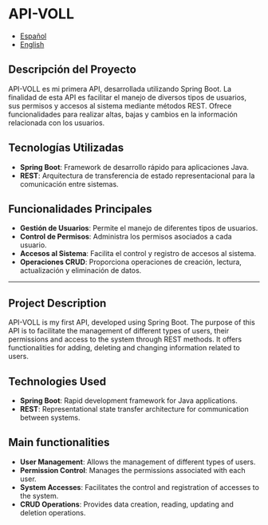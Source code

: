 # API-VOLL

- [Español](#descripción-del-proyecto)
- [English](#project-description)

## Descripción del Proyecto

API-VOLL es mi primera API, desarrollada utilizando Spring Boot. La finalidad de esta API es facilitar el manejo de diversos tipos de usuarios, sus permisos y accesos al sistema mediante métodos REST. Ofrece funcionalidades para realizar altas, bajas y cambios en la información relacionada con los usuarios.

## Tecnologías Utilizadas

- **Spring Boot**: Framework de desarrollo rápido para aplicaciones Java.
- **REST**: Arquitectura de transferencia de estado representacional para la comunicación entre sistemas.

## Funcionalidades Principales

- **Gestión de Usuarios**: Permite el manejo de diferentes tipos de usuarios.
- **Control de Permisos**: Administra los permisos asociados a cada usuario.
- **Accesos al Sistema**: Facilita el control y registro de accesos al sistema.
- **Operaciones CRUD**: Proporciona operaciones de creación, lectura, actualización y eliminación de datos.

---

## Project Description

API-VOLL is my first API, developed using Spring Boot. The purpose of this API is to facilitate the management of different types of users, their permissions and access to the system through REST methods. It offers functionalities for adding, deleting and changing information related to users.

## Technologies Used

- **Spring Boot**: Rapid development framework for Java applications.
- **REST**: Representational state transfer architecture for communication between systems.

## Main functionalities

- **User Management**: Allows the management of different types of users.
- **Permission Control**: Manages the permissions associated with each user.
- **System Accesses**: Facilitates the control and registration of accesses to the system.
- **CRUD Operations**: Provides data creation, reading, updating and deletion operations.

